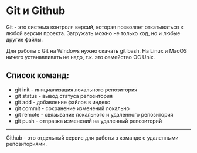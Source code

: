 # Git и Github<br>


Git - это система контроля версий, которая позволяет откатываться к любой версии проекта. Загружать можно не только код, но и любые другие файлы.<br>

Для работы с Git на Windows нужно скачать git bash. На Linux и MacOS ничего устанавливать не надо, т.к. это семейство ОС Unix.<br>

## Список команд:<br>
- git init - инициализация локального репозитория
- git status - вывод статуса репозитория
- git add - добавление файлов в индекс
- git commit - сохранение изменений локально
- git remote - связывание локального и удаленного репозитория
- git push - отправка изменений на удаленный репозиторий

----

Github - это отдельный сервис для работы в команде с удаленными репозиториями.